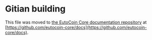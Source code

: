 Gitian building
================

This file was moved to [the EutoCoin Core documentation repository](https://github.com/eutocoin-core/docs/blob/master/gitian-building.md) at [https://github.com/eutocoin-core/docs](https://github.com/eutocoin-core/docs).

